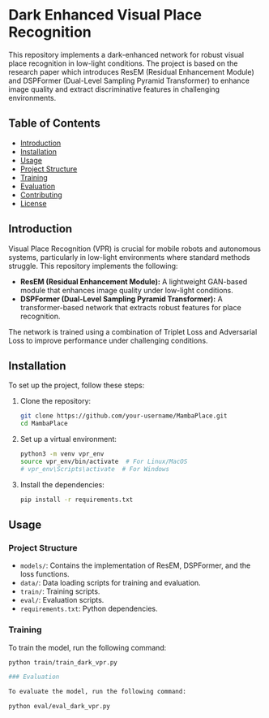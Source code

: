 # Dark Enhanced Visual Place Recognition

This repository implements a dark-enhanced network for robust visual place recognition in low-light conditions. The project is based on the research paper which introduces ResEM (Residual Enhancement Module) and DSPFormer (Dual-Level Sampling Pyramid Transformer) to enhance image quality and extract discriminative features in challenging environments.

## Table of Contents

- [Introduction](#introduction)
- [Installation](#installation)
- [Usage](#usage)
- [Project Structure](#project-structure)
- [Training](#training)
- [Evaluation](#evaluation)
- [Contributing](#contributing)
- [License](#license)

## Introduction

Visual Place Recognition (VPR) is crucial for mobile robots and autonomous systems, particularly in low-light environments where standard methods struggle. This repository implements the following:

- **ResEM (Residual Enhancement Module):** A lightweight GAN-based module that enhances image quality under low-light conditions.
- **DSPFormer (Dual-Level Sampling Pyramid Transformer):** A transformer-based network that extracts robust features for place recognition.

The network is trained using a combination of Triplet Loss and Adversarial Loss to improve performance under challenging conditions.

## Installation

To set up the project, follow these steps:

1. Clone the repository:
    ```bash
    git clone https://github.com/your-username/MambaPlace.git
    cd MambaPlace
    ```

2. Set up a virtual environment:
    ```bash
    python3 -m venv vpr_env
    source vpr_env/bin/activate  # For Linux/MacOS
    # vpr_env\Scripts\activate  # For Windows
    ```

3. Install the dependencies:
    ```bash
    pip install -r requirements.txt
    ```

## Usage

### Project Structure

- `models/`: Contains the implementation of ResEM, DSPFormer, and the loss functions.
- `data/`: Data loading scripts for training and evaluation.
- `train/`: Training scripts.
- `eval/`: Evaluation scripts.
- `requirements.txt`: Python dependencies.

### Training

To train the model, run the following command:

```bash
python train/train_dark_vpr.py

### Evaluation

To evaluate the model, run the following command:

python eval/eval_dark_vpr.py

